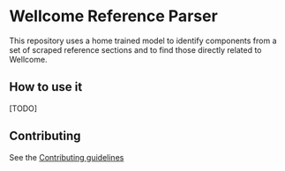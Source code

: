 # Wellcome Reference Parser
This repository uses a home trained model to identify components from a set of
scraped reference sections and to find those directly related to Wellcome.

## How to use it
[TODO]

## Contributing
See the [Contributing guidelines](https://github.com/wellcometrust/reference-parser/blob/contributing/CONTRIBUTING.md)

